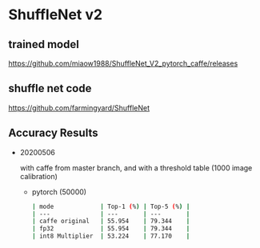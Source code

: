 # ShuffleNet v2

## trained model
https://github.com/miaow1988/ShuffleNet_V2_pytorch_caffe/releases

## shuffle net code
https://github.com/farmingyard/ShuffleNet

## Accuracy Results

- 20200506

  with caffe from master branch, and with a threshold table (1000 image calibration)

  - pytorch (50000)

    ```bash
    | mode             | Top-1 (%) | Top-5 (%) |
    | ---              | ---       | ---       |
    | caffe original   | 55.954    | 79.344    |
    | fp32             | 55.954    | 79.344    |
    | int8 Multiplier  | 53.224    | 77.170    |